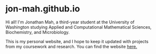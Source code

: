 # jon-mah.github.io
Hi all! I'm Jonathan Mah, a third-year student at the University of Washington studying Applied and Computational Mathematical Sciences, Biochemistry, and Microbiology.

This is my personal website, and I hope to keep it updated with projects from my coursework and research. You can find the website [here.](https://jon-mah.github.io/)
